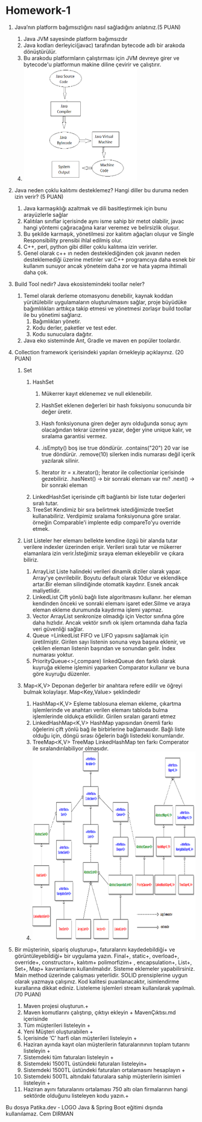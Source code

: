 # Homework-1

1. Java’nın platform bağımsızlığını nasıl sağladığını anlatınız.(5 PUAN)
   1. Java JVM sayesinde platform bağımsızdır
   2. Java kodları derleyici(javac) tarafından bytecode adlı bir arakoda dönüştürülür.
   3. Bu arakodu platformların çalıştırması için JVM devreye girer ve bytecode'u platformun makine diline çevirir ve
      çalıştırır.
   4. <img height="300" src="image/jvm.png" width="300" />

2. Java neden çoklu kalıtımı desteklemez? Hangi diller bu duruma neden izin verir? (5 PUAN)
   1. Java karmaşıklığı azaltmak ve dili basitleştirmek için bunu arayüzlerle sağlar
   2. Kalıtılan sınıflar içerisinde aynı isme sahip bir metot olabilir, javac hangi yöntemi çağıracağına karar veremez
      ve belirsizlik oluşur.
   3. Bu şekilde karmaşık, yönetilmesi zor kalıtım ağaçları oluşur ve Single Responsibility prensibi ihlal edilmiş olur.
   4. C++, perl, python gibi diller çoklu kalıtıma izin verirler.
   5. Genel olarak c++ ın neden desteklediğinden çok javanın neden desteklemediği üzerine metinler var.C++ programcıya
      daha esnek bir kullanım sunuyor ancak yöneteim daha zor ve hata yapma ihtimali daha çok.
3. Build Tool nedir? Java ekosistemindeki toollar neler?
   1. Temel olarak derleme otomasyonu denebilir, kaynak koddan yürütülebilir uygulamaların oluşturulmasını sağlar, proje
      büyüdüke bağımlılıkları arttıkça takip etmesi ve yönetmesi zorlaşır build toollar ile bu yönetimi sağlarız.
      1. Bağımlıkları yönetir.
      2. Kodu derler, paketler ve test eder.
      3. Kodu sunuculara dağıtır.
   2. Java eko sisteminde Ant, Gradle ve maven en popüler toolardır.
4. Collection framework içerisindeki
   yapıları örnekleyip açıklayınız. (20 PUAN)
   1. Set<E>
      1. HashSet<E>
         1. Mükerrer kayıt eklenemez ve null eklenebilir.
         2. HashSet<E> eklenen değerleri bir hash foksiyonu sonucunda bir değer üretir.
         3. Hash fonksiyonuna giren değer aynı olduğunda sonuç aynı olacağından tekrar üzerine yazar, değer yine unique
            kalır, ve sıralama garantisi vermez.
         4. .isEmpty() boş ise true döndürür.
            .contains("20") 20 var ise true döndürür.
            .remove(10) silerken indis numarası değil içerik yazılarak silinir.

         5. Iterator<E> itr = x.iterator(); İterator ile collectionlar içerisinde gezebiliriz.
            .hasNext() -> bir sonraki elemanı var mı?
            .next() -> bir sonraki eleman
      2. LinkedHashSet<E> içerisinde çift bağlantılı bir liste tutar değerleri sıralı tutar.
      3. TreeSet<E> Kendimiz bir sıra belirtmek istediğimizde treeSet kullanabiliriz. Verdipimiz sıralama fonksiyonuna
         göre
         sıralar. örneğin Comparable'i implente edip compareTo'yu override etmek.
   2. List<E> Listeler her elemanı bellekte kendine özgü bir alanda tutar verilere indexler
         üzerinden erişir. Verileri sıralı tutar ve mükerrer elamanlara izin verir.İsteğimiz sıraya eleman ekleyebilir ve çıkara biliriz.
      1. ArrayList<E>  Liste halindeki verileri dinamik diziler olarak yapar. Array'ye çevrilebilir. Boyutu default olarak 10dur ve eklendikçe artar.Bir eleman silindiğinde otomatik kaydırır. Esnek ancak maliyetlidir.
      2. LinkedList<E> Çift yönlü bağlı liste algoritmasını kullanır. her eleman kendinden önceki ve sonraki elemanı işaret eder.Silme ve araya eleman ekleme durumunda kaydırma işlemi yapmaz.
      3. Vector<E> ArrayList senkronize olmadığı için Vector sınıfına göre daha hızlıdır. Ancak vektör sınıfı ok işlem ortamında daha fazla veri güvenliği sağlar.
      4. Queue =LinkedList<E> FIFO ve LIFO yapısını sağlamak için üretilmiştir. Girilen sayı listenin sonuna veya başına eklenir, ve çekilen eleman listenin başından ve sonundan gelir. İndex numarası yoktur.
      5. PriorityQueue<>(,compare) linkedQueue den farklı olarak kuyruğa ekleme işlemini yaparken Comparator kullanır ve buna göre kuyruğu düzenler.

   2. Map<K,V> Deponan değerler bir anahtara refere edilir ve öğreyi bulmak kolaylaşır.
      Map<Key,Value> şeklindedir
      1. HashMap<K,V> Eşleme tablosuna eleman ekleme, çıkartma işlemlerinde ve anahtarı verilen elemanı tabloda bulma işlemlerinde oldukça etkilidir. Girilen sıraları garanti etmez
      2. LinkedHashMap<K,V> HashMap yapısından önemli farkı öğelerini çift yönlü bağ ile birbirlerine bağlamasıdır. Bağlı liste olduğu için, döngü sırası öğelerin bağlı listedeki konumlarıdır.
      3. TreeMap<K,V> TreeMap LinkedHashMap ten farkı Comperator ile sıralandırılabiliyor olmasıdır.
      4. <img height="500" src="image/collection.png" width="700" />


5. Bir müşterinin, sipariş oluşturup+, faturalarını kaydedebildiği+ ve görüntüleyebildiği+ bir uygulama
   yazın.
   Final+, static+, overload+, override+, constructor+, kalıtım+
   polimorfizim+ , encapsulation+, List+, Set+, Map+ kavramlarını kullanılmalıdır.
   Sisteme eklemeler yapabilirsiniz.
   Main method üzerinde çalışması yeterlidir.
   SOLID prensiplerine uygun olarak yazmaya çalışınız.
   Kod kalitesi puanlanacaktır, isimlendirme kurallarına dikkat ediniz.
   Listeleme işlemleri stream kullanılarak yapılmalı.(70 PUAN)

   1. Maven projesi oluşturun.+
   2. Maven komutlarını çalıştırıp, çıktıyı ekleyin + MavenÇıktısı.md içerisinde
   3. Tüm müşterileri listeleyin +
   4. Yeni Müşteri oluşturabilen +
   5. İçerisinde ‘C’ harfi olan müşterileri listeleyin +
   6. Haziran ayında kayıt olan müşterilerin faturalarınının toplam tutarını listeleyin +
   7. Sistemdeki tüm faturaları listeleyin +
   8. Sistemdeki 1500TL üstündeki faturaları listeleyin+
   9. Sistemdeki 1500TL üstündeki faturaları ortalamasını hesaplayın +
   10. Sistemdeki 500TL altındaki faturalara sahip müşterilerin isimleri listeleyin +
   11. Haziran ayını faturalarını ortalaması 750 altı olan firmalarının hangi sektörde olduğunu listeleyen kodu yazın.+

Bu dosya Patika.dev - LOGO Java & Spring Boot eğitimi dışında kullanılamaz.
Cem DIRMAN
